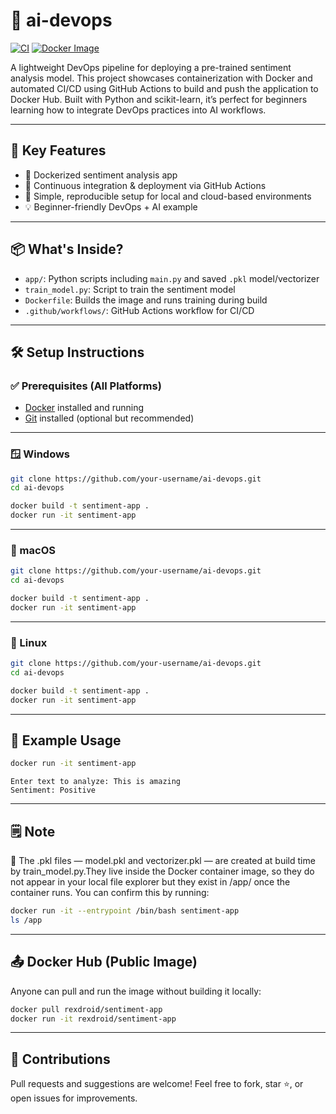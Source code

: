 # 🧠 ai-devops

[![CI](https://github.com/REX-droid-ui/ai-devops/actions/workflows/docker-image.yml/badge.svg)](https://github.com/REX-droid-ui/ai-devops/actions)
[![Docker Image](https://img.shields.io/docker/pulls/rexdroid/sentiment-app.svg?style=flat&logo=docker)](https://hub.docker.com/r/rexdroid/sentiment-app)

A lightweight DevOps pipeline for deploying a pre-trained sentiment analysis model. This project showcases containerization with Docker and automated CI/CD using GitHub Actions to build and push the application to Docker Hub. Built with Python and scikit-learn, it’s perfect for beginners learning how to integrate DevOps practices into AI workflows.

---

## 🚀 Key Features

- 🐳 Dockerized sentiment analysis app  
- 🔁 Continuous integration & deployment via GitHub Actions  
- 🔧 Simple, reproducible setup for local and cloud-based environments  
- 💡 Beginner-friendly DevOps + AI example  

---

## 📦 What's Inside?

- `app/`: Python scripts including `main.py` and saved `.pkl` model/vectorizer  
- `train_model.py`: Script to train the sentiment model  
- `Dockerfile`: Builds the image and runs training during build  
- `.github/workflows/`: GitHub Actions workflow for CI/CD  

---

## 🛠 Setup Instructions

### ✅ Prerequisites (All Platforms)

- [Docker](https://www.docker.com/products/docker-desktop/) installed and running  
- [Git](https://git-scm.com/downloads) installed (optional but recommended)  

---

### 🪟 Windows

```bash
git clone https://github.com/your-username/ai-devops.git
cd ai-devops

docker build -t sentiment-app .
docker run -it sentiment-app
```
---

### 🍎 macOS

```bash
git clone https://github.com/your-username/ai-devops.git
cd ai-devops

docker build -t sentiment-app .
docker run -it sentiment-app
```
---

### 🐧 Linux

```bash
git clone https://github.com/your-username/ai-devops.git
cd ai-devops

docker build -t sentiment-app .
docker run -it sentiment-app
```
---

## 🧪 Example Usage

```bash
docker run -it sentiment-app
```

```vbnet
Enter text to analyze: This is amazing
Sentiment: Positive
```
---

## 🗒️ Note
📌 The .pkl files — model.pkl and vectorizer.pkl — are created at build time by train_model.py.They live inside the Docker container image, so they do not appear in your local file explorer but they exist in /app/ once the container runs. You can confirm this by running:

```bash
docker run -it --entrypoint /bin/bash sentiment-app
ls /app
```
---

## 📤 Docker Hub (Public Image)
Anyone can pull and run the image without building it locally:

```bash
docker pull rexdroid/sentiment-app
docker run -it rexdroid/sentiment-app
```
---

## 🙌 Contributions
Pull requests and suggestions are welcome!
Feel free to fork, star ⭐, or open issues for improvements.








